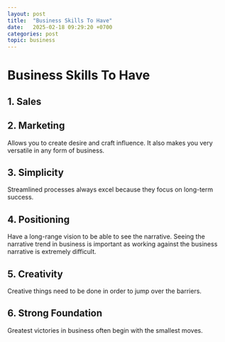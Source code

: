 ```yaml
---
layout: post
title:  "Business Skills To Have"
date:   2025-02-18 09:29:20 +0700
categories: post
topic: business
---
```


# Business Skills To Have

## 1. Sales

## 2. Marketing

Allows you to create desire and craft influence. It also makes you very versatile in any form of business.

## 3. Simplicity 

Streamlined processes always excel because they focus on long-term success.

## 4. Positioning

Have a long-range vision to be able to see the narrative. Seeing the narrative trend in business is important as working against the business narrative is extremely difficult.

## 5. Creativity

Creative things need to be done in order to jump over the barriers.

## 6. Strong Foundation

Greatest victories in business often begin with the smallest moves.
